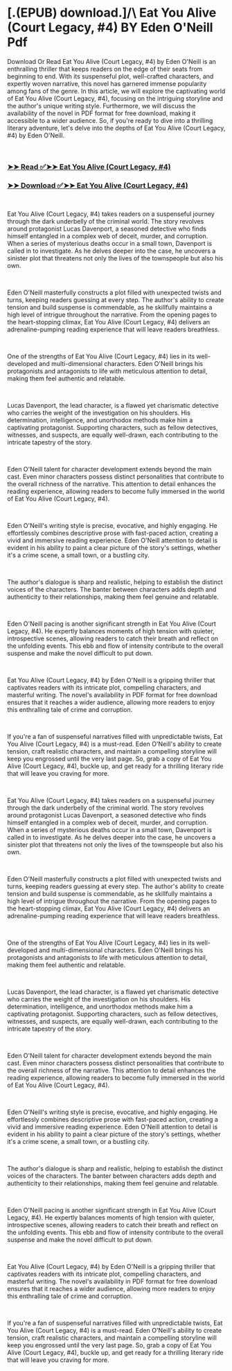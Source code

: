 # [.(EPUB) download.]/\ Eat You Alive (Court Legacy, #4) BY Eden O'Neill Pdf

<p>Download Or Read Eat You Alive (Court Legacy, #4) by Eden O'Neill is an enthralling thriller that keeps readers on the edge of their seats from beginning to end. With its suspenseful plot, well-crafted characters, and expertly woven narrative, this novel has garnered immense popularity among fans of the genre. In this article, we will explore the captivating world of Eat You Alive (Court Legacy, #4), focusing on the intriguing storyline and the author's unique writing style. Furthermore, we will discuss the availability of the novel in PDF format for free download, making it accessible to a wider audience. So, if you're ready to dive into a thrilling literary adventure, let's delve into the depths of Eat You Alive (Court Legacy, #4) by Eden O'Neill.</p>
<p>&nbsp;</p>

### [➤➤ Read ✅➤➤ Eat You Alive (Court Legacy, #4)](https://pdf2worldwide.blogspot.com/id/60980508)

### [➤➤ Download ✅➤➤ Eat You Alive (Court Legacy, #4)](https://pdf2worldwide.blogspot.com/id/60980508)

<p>&nbsp;</p>
<p>Eat You Alive (Court Legacy, #4) takes readers on a suspenseful journey through the dark underbelly of the criminal world. The story revolves around protagonist Lucas Davenport, a seasoned detective who finds himself entangled in a complex web of deceit, murder, and corruption. When a series of mysterious deaths occur in a small town, Davenport is called in to investigate. As he delves deeper into the case, he uncovers a sinister plot that threatens not only the lives of the townspeople but also his own.</p>
<p>&nbsp;</p>
<p>Eden O'Neill masterfully constructs a plot filled with unexpected twists and turns, keeping readers guessing at every step. The author's ability to create tension and build suspense is commendable, as he skillfully maintains a high level of intrigue throughout the narrative. From the opening pages to the heart-stopping climax, Eat You Alive (Court Legacy, #4) delivers an adrenaline-pumping reading experience that will leave readers breathless.</p>
<p>&nbsp;</p>
<p>One of the strengths of Eat You Alive (Court Legacy, #4) lies in its well-developed and multi-dimensional characters. Eden O'Neill brings his protagonists and antagonists to life with meticulous attention to detail, making them feel authentic and relatable.</p>
<p>&nbsp;</p>
<p>Lucas Davenport, the lead character, is a flawed yet charismatic detective who carries the weight of the investigation on his shoulders. His determination, intelligence, and unorthodox methods make him a captivating protagonist. Supporting characters, such as fellow detectives, witnesses, and suspects, are equally well-drawn, each contributing to the intricate tapestry of the story.</p>
<p>&nbsp;</p>
<p>Eden O'Neill talent for character development extends beyond the main cast. Even minor characters possess distinct personalities that contribute to the overall richness of the narrative. This attention to detail enhances the reading experience, allowing readers to become fully immersed in the world of Eat You Alive (Court Legacy, #4).</p>
<p>&nbsp;</p>
<p>Eden O'Neill's writing style is precise, evocative, and highly engaging. He effortlessly combines descriptive prose with fast-paced action, creating a vivid and immersive reading experience. Eden O'Neill attention to detail is evident in his ability to paint a clear picture of the story's settings, whether it's a crime scene, a small town, or a bustling city.</p>
<p>&nbsp;</p>
<p>The author's dialogue is sharp and realistic, helping to establish the distinct voices of the characters. The banter between characters adds depth and authenticity to their relationships, making them feel genuine and relatable.</p>
<p>&nbsp;</p>
<p>Eden O'Neill pacing is another significant strength in Eat You Alive (Court Legacy, #4). He expertly balances moments of high tension with quieter, introspective scenes, allowing readers to catch their breath and reflect on the unfolding events. This ebb and flow of intensity contribute to the overall suspense and make the novel difficult to put down.</p>
<p>&nbsp;</p>
<p>Eat You Alive (Court Legacy, #4) by Eden O'Neill is a gripping thriller that captivates readers with its intricate plot, compelling characters, and masterful writing. The novel's availability in PDF format for free download ensures that it reaches a wider audience, allowing more readers to enjoy this enthralling tale of crime and corruption.</p>
<p>&nbsp;</p>
<p>If you're a fan of suspenseful narratives filled with unpredictable twists, Eat You Alive (Court Legacy, #4) is a must-read. Eden O'Neill's ability to create tension, craft realistic characters, and maintain a compelling storyline will keep you engrossed until the very last page. So, grab a copy of Eat You Alive (Court Legacy, #4), buckle up, and get ready for a thrilling literary ride that will leave you craving for more.</p>
<p>&nbsp;</p>
<p>Eat You Alive (Court Legacy, #4) takes readers on a suspenseful journey through the dark underbelly of the criminal world. The story revolves around protagonist Lucas Davenport, a seasoned detective who finds himself entangled in a complex web of deceit, murder, and corruption. When a series of mysterious deaths occur in a small town, Davenport is called in to investigate. As he delves deeper into the case, he uncovers a sinister plot that threatens not only the lives of the townspeople but also his own.</p>
<p>&nbsp;</p>
<p>Eden O'Neill masterfully constructs a plot filled with unexpected twists and turns, keeping readers guessing at every step. The author's ability to create tension and build suspense is commendable, as he skillfully maintains a high level of intrigue throughout the narrative. From the opening pages to the heart-stopping climax, Eat You Alive (Court Legacy, #4) delivers an adrenaline-pumping reading experience that will leave readers breathless.</p>
<p>&nbsp;</p>
<p>One of the strengths of Eat You Alive (Court Legacy, #4) lies in its well-developed and multi-dimensional characters. Eden O'Neill brings his protagonists and antagonists to life with meticulous attention to detail, making them feel authentic and relatable.</p>
<p>&nbsp;</p>
<p>Lucas Davenport, the lead character, is a flawed yet charismatic detective who carries the weight of the investigation on his shoulders. His determination, intelligence, and unorthodox methods make him a captivating protagonist. Supporting characters, such as fellow detectives, witnesses, and suspects, are equally well-drawn, each contributing to the intricate tapestry of the story.</p>
<p>&nbsp;</p>
<p>Eden O'Neill talent for character development extends beyond the main cast. Even minor characters possess distinct personalities that contribute to the overall richness of the narrative. This attention to detail enhances the reading experience, allowing readers to become fully immersed in the world of Eat You Alive (Court Legacy, #4).</p>
<p>&nbsp;</p>
<p>Eden O'Neill's writing style is precise, evocative, and highly engaging. He effortlessly combines descriptive prose with fast-paced action, creating a vivid and immersive reading experience. Eden O'Neill attention to detail is evident in his ability to paint a clear picture of the story's settings, whether it's a crime scene, a small town, or a bustling city.</p>
<p>&nbsp;</p>
<p>The author's dialogue is sharp and realistic, helping to establish the distinct voices of the characters. The banter between characters adds depth and authenticity to their relationships, making them feel genuine and relatable.</p>
<p>&nbsp;</p>
<p>Eden O'Neill pacing is another significant strength in Eat You Alive (Court Legacy, #4). He expertly balances moments of high tension with quieter, introspective scenes, allowing readers to catch their breath and reflect on the unfolding events. This ebb and flow of intensity contribute to the overall suspense and make the novel difficult to put down.</p>
<p>&nbsp;</p>
<p>Eat You Alive (Court Legacy, #4) by Eden O'Neill is a gripping thriller that captivates readers with its intricate plot, compelling characters, and masterful writing. The novel's availability in PDF format for free download ensures that it reaches a wider audience, allowing more readers to enjoy this enthralling tale of crime and corruption.</p>
<p>&nbsp;</p>
<p>If you're a fan of suspenseful narratives filled with unpredictable twists, Eat You Alive (Court Legacy, #4) is a must-read. Eden O'Neill's ability to create tension, craft realistic characters, and maintain a compelling storyline will keep you engrossed until the very last page. So, grab a copy of Eat You Alive (Court Legacy, #4), buckle up, and get ready for a thrilling literary ride that will leave you craving for more.</p>
<p>&nbsp;</p>
